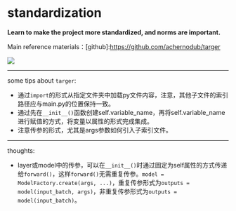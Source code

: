 # standardization
**Learn to make the project more standardized, and norms are important.**

Main reference materials：[github]:https://github.com/achernodub/targer

![](https://res.cloudinary.com/avocador/image/upload/v1637676659/project/project_tgvjno.png)




---

some tips about `targer`:
- 通过`import`的形式从指定文件夹中加载py文件内容，注意，其他子文件的索引路径应与main.py的位置保持一致。
- 通过先在`__init__()`函数创建self.variable_name，再将self.variable_name进行赋值的方式，将变量以属性的形式完成集成。
- 注意传参的形式，尤其是args参数如何引入子索引文件。




---

thoughts:
- layer或model中的传参，可以在`__init__()`时通过固定为self属性的方式传递给`forward()`，这样`forward()`无需重复传参。`model = ModelFactory.create(args, ...)`，重复传参形式为`outputs = model(input_batch, args)`，非重复传参形式为`outputs = model(input_batch)`。
